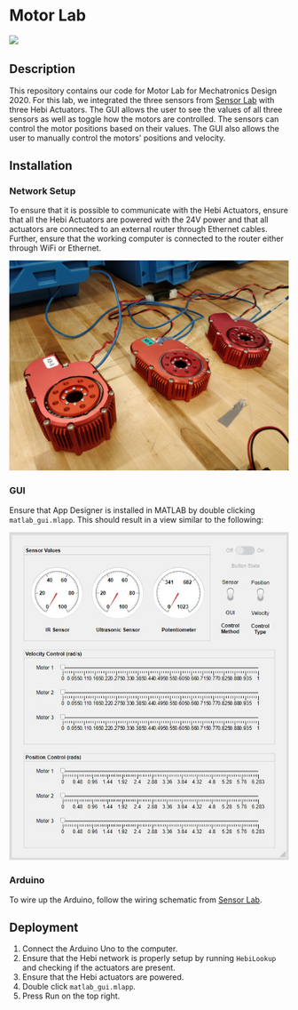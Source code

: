 # Motor Lab

![](./media/full_circuit.jpg)

## Description
This repository contains our code for Motor Lab for Mechatronics Design 2020. For this lab, we integrated the three sensors from [Sensor Lab](https://github.com/Robo-Dutchmen/Sensor-Lab) with three Hebi Actuators. The GUI allows the user to see the values of all three sensors as well as toggle how the motors are controlled. The sensors can control the motor positions based on their values. The GUI also allows the user to manually control the motors' positions and velocity.

## Installation

### Network Setup
To ensure that it is possible to communicate with the Hebi Actuators, ensure that all the Hebi Actuators are powered with the 24V power and that all actuators are connected to an external router through Ethernet cables. Further, ensure that the working computer is connected to the router either through WiFi or Ethernet.

![](./media/actuators.jpg)

### GUI
Ensure that App Designer is installed in MATLAB by double clicking ```matlab_gui.mlapp```. This should result in a view similar to the following:

![](./media/gui.jpg)

### Arduino
To wire up the Arduino, follow the wiring schematic from [Sensor Lab](https://github.com/Robo-Dutchmen/Sensor-Lab).

## Deployment
1. Connect the Arduino Uno to the computer.
2. Ensure that the Hebi network is properly setup by running ```HebiLookup``` and checking if the actuators are present.
3. Ensure that the Hebi actuators are powered.
3. Double click ```matlab_gui.mlapp```. 
4. Press Run on the top right.
